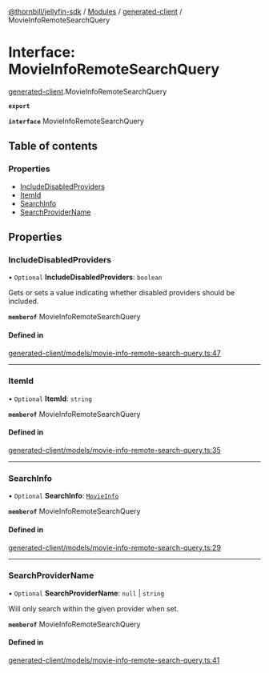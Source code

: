 [@thornbill/jellyfin-sdk](../README.md) / [Modules](../modules.md) / [generated-client](../modules/generated_client.md) / MovieInfoRemoteSearchQuery

# Interface: MovieInfoRemoteSearchQuery

[generated-client](../modules/generated_client.md).MovieInfoRemoteSearchQuery

**`export`**

**`interface`** MovieInfoRemoteSearchQuery

## Table of contents

### Properties

- [IncludeDisabledProviders](generated_client.MovieInfoRemoteSearchQuery.md#includedisabledproviders)
- [ItemId](generated_client.MovieInfoRemoteSearchQuery.md#itemid)
- [SearchInfo](generated_client.MovieInfoRemoteSearchQuery.md#searchinfo)
- [SearchProviderName](generated_client.MovieInfoRemoteSearchQuery.md#searchprovidername)

## Properties

### IncludeDisabledProviders

• `Optional` **IncludeDisabledProviders**: `boolean`

Gets or sets a value indicating whether disabled providers should be included.

**`memberof`** MovieInfoRemoteSearchQuery

#### Defined in

[generated-client/models/movie-info-remote-search-query.ts:47](https://github.com/thornbill/jellyfin-sdk-typescript/blob/1142a3e/src/generated-client/models/movie-info-remote-search-query.ts#L47)

___

### ItemId

• `Optional` **ItemId**: `string`

**`memberof`** MovieInfoRemoteSearchQuery

#### Defined in

[generated-client/models/movie-info-remote-search-query.ts:35](https://github.com/thornbill/jellyfin-sdk-typescript/blob/1142a3e/src/generated-client/models/movie-info-remote-search-query.ts#L35)

___

### SearchInfo

• `Optional` **SearchInfo**: [`MovieInfo`](generated_client.MovieInfo.md)

**`memberof`** MovieInfoRemoteSearchQuery

#### Defined in

[generated-client/models/movie-info-remote-search-query.ts:29](https://github.com/thornbill/jellyfin-sdk-typescript/blob/1142a3e/src/generated-client/models/movie-info-remote-search-query.ts#L29)

___

### SearchProviderName

• `Optional` **SearchProviderName**: ``null`` \| `string`

Will only search within the given provider when set.

**`memberof`** MovieInfoRemoteSearchQuery

#### Defined in

[generated-client/models/movie-info-remote-search-query.ts:41](https://github.com/thornbill/jellyfin-sdk-typescript/blob/1142a3e/src/generated-client/models/movie-info-remote-search-query.ts#L41)
